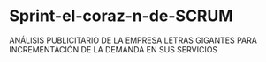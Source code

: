 # Sprint-el-coraz-n-de-SCRUM
ANÁLISIS PUBLICITARIO DE LA EMPRESA LETRAS GIGANTES PARA INCREMENTACIÓN DE LA DEMANDA EN SUS SERVICIOS
